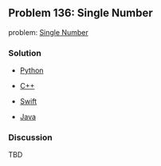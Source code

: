 ## Problem 136: Single Number

problem: [Single Number](https://leetcode.com/problems/single-number/)

### Solution

- [Python](../python/problem136.py)

- [C++](../cpp/problem136.cpp)

- [Swift](../swift/problem136.swift)

- [Java](../java/problem136.java)

### Discussion

TBD

